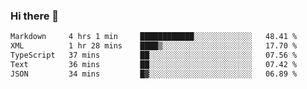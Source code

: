 ### Hi there 👋

<!--
**WShiBin/WShiBin** is a ✨ _special_ ✨ repository because its `README.md` (this file) appears on your GitHub profile.

Here are some ideas to get you started:

- 🔭 I’m currently working on ...
- 🌱 I’m currently learning ...
- 👯 I’m looking to collaborate on ...
- 🤔 I’m looking for help with ...
- 💬 Ask me about ...
- 📫 How to reach me: ...
- 😄 Pronouns: ...
- ⚡ Fun fact: ...
-->

<!--START_SECTION:waka-->

```txt
Markdown     4 hrs 1 min     ████████████░░░░░░░░░░░░░   48.41 %
XML          1 hr 28 mins    ████▒░░░░░░░░░░░░░░░░░░░░   17.70 %
TypeScript   37 mins         ██░░░░░░░░░░░░░░░░░░░░░░░   07.56 %
Text         36 mins         ██░░░░░░░░░░░░░░░░░░░░░░░   07.42 %
JSON         34 mins         █▓░░░░░░░░░░░░░░░░░░░░░░░   06.89 %
```

<!--END_SECTION:waka-->
